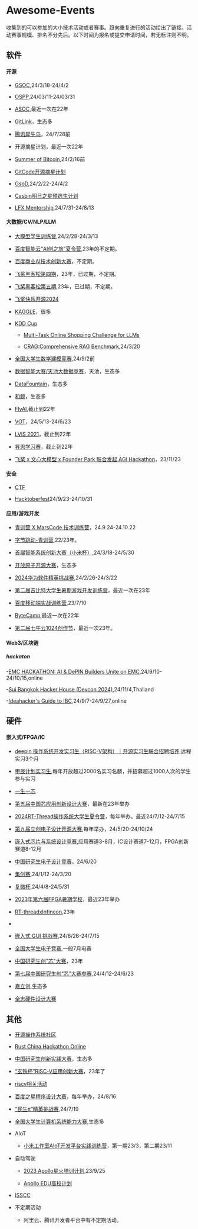 # Awesome-Events

收集到的可以参加的大小技术活动或者赛事。趋向重复进行的活动给出了链接。活动赛事规模、排名不分先后。以下时间为报名或提交申请时间，若无标注则不明。

## 软件

#### 开源

- [GSOC](https://summerofcode.withgoogle.com/),24/3/18-24/4/2

- [OSPP](https://summer-ospp.ac.cn/),24/03/11-24/03/31

- [ASOC](https://asoc2022.opensource.alibaba.com/),最近一次在22年

- [GitLink](https://www.gitlink.org.cn/competitions)，生态多

- [腾讯犀牛鸟](https://opensource.tencent.com//summer-of-code)，24/7/28前

- 开源摘星计划，最近一次22年

- [Summer of Bitcoin](https://www.summerofbitcoin.org/),24/2/16前

- [GitCode开源摘星计划](https://gitcode.com/g-star/apply)

- [GsoD](https://developers.google.com/season-of-docs?hl=zh-cn),24/2/22-24/4/2

- [Casbin明日之星预选生计划](https://github.com/casbin/Talent2025)

- [LFX Mentorship](https://bbs.huaweicloud.com/blogs/432571),24/7/31-24/8/13

#### 大数据/CV/NLP/LLM
- [大模型学生训练营](https://mp.weixin.qq.com/s/IO8bNy3q8y6UbD79zyImJg),24/2/28-24/3/13

- [百度智能云“AI创之旅”夏令营](https://mp.weixin.qq.com/s/D1pTK5eJZf9ruGdB_oKSFg),23年的不定期。

- [百度商业AI技术创新大赛](https://mp.weixin.qq.com/s/L7vd878_P93O4Ydr59cuFA)，不定期。

- [飞桨黑客松第四期](https://github.com/PaddlePaddle/Paddle/issues/51281#paddlefamily)，23年，已过期，不定期。

- [飞桨黑客松第五期](https://github.com/PaddlePaddle/Paddle/issues/57262),23年，已过期，不定期。

- [飞桨快乐开源2024](https://github.com/PaddlePaddle/Paddle/issues/61482)

- [KAGGLE](https://www.kaggle.com/competitions)，很多

- [KDD Cup](https://www.kdd.org/kdd-cup)
  
  - [Multi-Task Online Shopping Challenge for LLMs](https://www.aicrowd.com/challenges/amazon-kdd-cup-2024-multi-task-online-shopping-challenge-for-llms)
    
  - [CRAG:Comprehensive RAG Benchmark](https://www.aicrowd.com/challenges/meta-comprehensive-rag-benchmark-kdd-cup-2024),24/3/20
  

- [全国大学生数学建模竞赛](http://www.mcm.edu.cn/),24/9/2前

- [数据智能大赛/天池大数据竞赛](https://tianchi.aliyun.com/competition/activeList)，天池，生态多

- [DataFountain](https://www.datafountain.cn/competitions?type=3&selectedCategory=3&selectedType=-1&tagCode=)，生态多

- [和鲸](https://www.heywhale.com/home/competition)，生态多

- [FlyAI](https://www.flyai.com/),截止到22年

- [VOT](https://www.votchallenge.net/)，24/5/13-24/6/23

- [LVIS 2021](https://cocodataset.org/#home)，截止到22年


- [昇思学习赛](https://mp.weixin.qq.com/s/v8rrfPiM9rfS9g7Nb-0-pQ)，截止到22年

- [飞桨 x 文心大模型 x Founder Park 联合发起 AGI Hackathon](https://www.oschina.net/event/2331412)，23/11/23

#### 安全

- [CTF](https://www.ctfhub.com/#/calendar)
  
- [Hacktoberfest](https://hacktoberfest.com/)24/9/23-24/10/31

#### 应用/游戏开发
- [青训营 X MarsCode 技术训练营](https://juejin.cn/post/7417847509748400164)，24.9.24-24.10.22

- [字节跳动-青训营](https://youthcamp.bytedance.com/),22/23年。

- [首届智能系统创新大赛（小米杯）](https://mp.weixin.qq.com/s/sUKQ3IKPuBlgLGKuE-GOzQ),24/3/18-24/5/30

- [开放原子开源大赛](https://competition.atomgit.com/competition)，生态多

- [2024华为软件精英挑战赛](https://mp.weixin.qq.com/s/_hkLqVCPavqtsbSyFMZRhQ),24/2/26-24/3/22

- [第二届吉比特大学生暑期游戏开发训练营](https://mp.weixin.qq.com/s/SEGCfFWNaHbumCblX6txOg)，最近一次在23年

- [百度移动端实战训练营](https://mp.weixin.qq.com/s/jXWsLSljf54C_TPjOv2qGg),23/7/10

- [ByteCamp](https://bytecamp.toutiao.com/),最近一次在22年

- [第二届七牛云1024创作节](https://www.qiniu.com/activity/detail/651297ed0d50912d3d53307b?from=0011)，最近一次23年。

#### Web3/区块链

##### hackaton

-[EMC HACKATHON: AI & DePIN Builders Unite on EMC](https://dorahacks.io/hackathon/emc-hackathon/detail),24/9/10-24/10/15,online

-[Sui Bangkok Hacker House (Devcon 2024)](https://lu.ma/sui-bkk-hh-2024),24/11/4,Thaliand

-[Ideahacker's Guide to IBC](https://dorahacks.io/org/2460/hackathon),24/9/7-24/9/27,online


## 硬件
#### 嵌入式/FPGA/IC
- [deepin 操作系统开发实习生（RISC-V架构）｜开源实习生联合招聘培养]([https://www.sifive.cn/press/sifive-joins-the-jiachen-project-to-create-a-prosperous-risc-v-ecosystem](https://www.deepin.org/zh/deepin-risc-v-intern-recruitment/#:~:text=%E7%94%B2%E8%BE%B0%E8%AE%A1%E5%88%92%E8%81%94%E5%90%88%E5%9F%B9%E5%85%BB%20%E9%A6%96%E6%AC%A1%E7%AD%BE%E7%BD%B2%E5%AE%9E%E4%B9%A0%E5%90%88%E5%90%8C%E4%B8%BA%E4%B8%89%E4%B8%AA%E6%9C%88%EF%BC%8C%E5%AE%9E%E4%B9%A0%E7%94%9F%E9%9A%8F%E6%97%B6%E5%8F%AF%E4%BB%A5%E5%8A%A0%E5%85%A5%E5%92%8C%E9%80%80%E5%87%BA%EF%BC%8C%E5%AE%9E%E4%B9%A0%E8%AF%81%E6%98%8E%E4%BB%A5%E5%90%88%E5%90%8C%E7%94%9F%E6%95%88%E8%87%B3%E5%AE%9E%E9%99%85%E9%80%80%E5%87%BA%E4%B9%8B%E6%97%A5%E4%B8%BA%E5%87%86%E3%80%82%20%E9%A6%96%E6%AC%A1%E7%AD%BE%E7%BD%B2%E5%AE%9E%E4%B9%A0%E4%B8%BA,%E5%BC%80%E6%BA%90%E8%BF%9C%E7%A8%8B%E5%AE%9E%E4%B9%A0%E3%80%82%20PLCT%20%E5%AE%9E%E9%AA%8C%E5%AE%A4%E6%98%AF%E6%9C%AC%E6%AC%A1%E5%AE%9E%E4%B9%A0%E5%B2%97%E4%BD%8D%E7%9A%84%E5%9F%B9%E5%85%BB%E6%89%BF%E6%8B%85%E7%BB%84%E7%BB%87%E3%80%82%20%E5%AE%9E%E4%B9%A0%E6%9C%9F%E6%BB%A1%E4%B9%8B%E5%90%8E%E5%AE%9E%E4%B9%A0%E7%94%9F%E5%8F%AF%E4%BB%A5%E8%87%AA%E7%94%B1%E4%B8%8E%E7%94%B2%E8%BE%B0%E8%AE%A1%E5%88%92%E6%88%90%E5%91%98%E4%BC%81%E4%B8%9A%E5%8D%8F%E5%95%86%E7%BB%AD%E7%AD%BE%EF%BC%8C%E6%9C%AC%E5%AE%9E%E4%B9%A0%E5%AF%B9%E5%90%8E%E7%BB%AD%E5%AE%9E%E4%B9%A0%E5%90%88%E5%90%8C%E6%B2%A1%E6%9C%89%E5%88%B6%E7%BA%A6%E5%85%B3%E7%B3%BB%EF%BC%8C%E5%AE%9E%E4%B9%A0%E5%BD%A2%E5%BC%8F%E4%B8%8E%E5%86%85%E5%AE%B9%E7%94%B1%E7%94%A8%E4%BA%BA%E5%8D%95%E4%BD%8D%E5%92%8C%E5%AE%9E%E4%B9%A0%E7%94%9F%E5%8F%8C%E6%96%B9%E8%87%AA%E8%A1%8C%E5%8D%8F%E5%AE%9A%E3%80%82)),远程实习3个月

- [甲辰计划实习生](https://github.com/rv2036/weloveinterns/blob/master/open-internships.md),每年开放超过2000名实习名额，并招募超过1000人次的学生参与实习

- [一生一芯](https://oscpu.github.io/ysyx/)

- [第五届中国芯应用创新设计大赛](https://iaic.cecport.com/)，最新在23年举办

- [2024RT-Thread操作系统大学生夏令营](https://club.rt-thread.org/ask/article/3774d14a2c69c78b.html)，每年举办。最近24/7/12-24/7/15

- [第九届立创电子设计开源大赛](https://diy.szlcsc.com/?f=banner),每年举办，24/5/20-24/10/24

- [嵌入式芯片与系统设计竞赛](http://www.socchina.net/),应用赛道3-8月，IC设计赛道7-12月，FPGA创新赛道8-12月

- [中国研究生电子设计竞赛](https://cpipc.acge.org.cn/cw/hp/6)，24/6/20

- [集创赛](http://univ.ciciec.com/),24/1/12-24/3/20

- [复微杯](https://fuweibei.com/),24/4/8-24/5/31

- [2023年第六届FPGA暑期学校](https://mp.weixin.qq.com/s?__biz=MzU0MjQ2MzYxNQ==&mid=2247488915&idx=1&sn=78c7a541075e2cf762d2827b050c40c9&chksm=fb1b1683cc6c9f955424857afb6702515c78da5f480763e094d0f0ca76af70c2cbd9495a2611&mpshare=1&scene=23&srcid=0530qTcmyfN5HTElUkHGrIs2&sharer_sharetime=1685416982550&sharer_shareid=eca0b5ce80278a5f5fe298f9e5f1ca2c#rd)，最近23年举办

- [RT-threadxInfineon](https://www.rt-thread.org/competition.html),23年
- 
- [嵌入式 GUI 挑战赛](https://www.rt-thread.org/competition2.html),24/6/26-24/7/15

- [全国大学生电子竞赛](http://nuedc.xjtu.edu.cn/),一般7月电赛

- [中国研究生创"芯"大赛](https://cpipc.acge.org.cn//cw/detail/10/2c90801886c67da80186ca65b4a203aa)，23年

- [第七届中国研究生创“芯”大赛参赛](https://cpipc.acge.org.cn/cw/detail/10/2c9080188eb768ce018ee67c83290c5a),24/4/12-24/6/23

- [嘉立创](https://maker.lceda.cn/),生态多

- [全志硬件设计大赛](https://mp.weixin.qq.com/s/WUt2029iiiZrgptBZzow2w)

## 其他

- [开源操作系统社区](https://os2edu.cn/homepage/)
  
- [Rust China Hackathon Online](https://rustcc.cn/article?id=2f922fd7-c20c-497c-8f02-89708a9fcaf1)
  
- [中国研究生创新实践大赛](https://cpipc.acge.org.cn/)，生态多

- [“玄铁杯”RISC-V应用创新大赛](https://xuantie.t-head.cn/development/activities/occ-xuantieCompetition?id=4199886224594374656)，23年了

- [riscv相关活动](https://www.xrvm.cn/activity?spm=a2cl5.28329071.0.0.3447e2X8e2X8mK)

- [百度之星程序设计大赛](https://star.baidu.com/#/)，每年举办，24/8/16

- [“民生π”精英挑战赛](https://competition.nowcoder.com/118/introduce?channel=xttz_ms01#224),24/7/19

- [全国大学生计算机系统能力大赛](https://os.educg.net/#/),生态多

- AIoT
  - [小米工作室AIoT开发平台实践训练营](https://mp.weixin.qq.com/s/oo4vuAyhZSh8FRmzOv2UAg)，第一期23/3，第二期23/11
  
- 自动驾驶

  - [2023 Apollo星火培训计划](https://mp.weixin.qq.com/s/KzYVtmfE44PKUi7jrI-F2w),23/9/25
    
  - [Apollo EDU高校计划](https://mp.weixin.qq.com/s/QIQDAn3KCssgrsSJTdqkOg)


- [ISSCC](https://www.isscc.org/)

- 不定期活动
  - 阿里云、腾讯开发者平台中有不定期活动。
